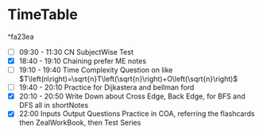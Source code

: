 

# TimeTable

^fa23ea

- [ ] 09:30 - 11:30 CN SubjectWise Test
- [x] 18:40 - 19:10 Chaining prefer ME notes
- [ ] 19:10 - 19:40 Time Complexity Question on like $T\left(n\right)=\sqrt{n}T\left(\sqrt{n}\right)+O\left(\sqrt{n}\right)$
- [ ] 19:40 - 20:10 Practice for Dijkastera and bellman ford
- [x] 20:10 - 20:50 Write Down about Cross Edge, Back Edge, for BFS and DFS all in shortNotes
- [x] 22:00 Inputs Output Questions Practice in COA, referring the flashcards then ZealWorkBook, then Test Series 